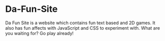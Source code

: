 Da-Fun-Site
===========

Da Fun Site is a website which contains fun text based and 2D games. It also has fun affects with JavaScript and CSS to experiment with. What are you waiting for? Go play already!
